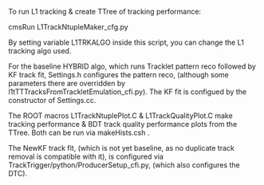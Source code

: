 To run L1 tracking & create TTree of tracking performance:

cmsRun L1TrackNtupleMaker_cfg.py

By setting variable L1TRKALGO inside this script, you can change the 
L1 tracking algo used. 

For the baseline HYBRID algo, which runs Tracklet pattern reco followed
by KF track fit, Settings.h configures the pattern reco, (although some 
parameters there are overridden by l1tTTTracksFromTrackletEmulation_cfi.py).
The KF fit is configued by the constructor of Settings.cc.

The ROOT macros L1TrackNtuplePlot.C & L1TrackQualityPlot.C make tracking 
performance & BDT track quality performance plots from the TTree. 
Both can be run via makeHists.csh .

The NewKF track fit, (which is not yet baseline, as no duplicate track
removal is compatible with it), is configured via 
TrackTrigger/python/ProducerSetup_cfi.py, (which also configures the DTC).
